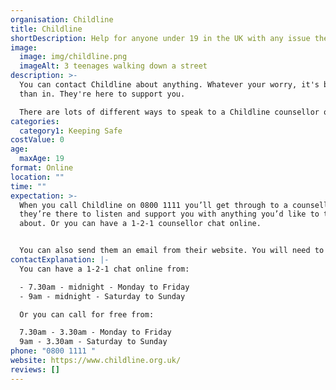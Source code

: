 ```yaml
---
organisation: Childline
title: Childline
shortDescription: Help for anyone under 19 in the UK with any issue they are going through.
image:
  image: img/childline.png
  imageAlt: 3 teenages walking down a street
description: >-
  You can contact Childline about anything. Whatever your worry, it's better out
  than in. They're here to support you.

  There are lots of different ways to speak to a Childline counsellor or get support from other young people.
categories:
  category1: Keeping Safe
costValue: 0
age:
  maxAge: 19
format: Online
location: ""
time: ""
expectation: >-
  When you call Childline on 0800 1111 you’ll get through to a counsellor,
  they’re there to listen and support you with anything you’d like to talk
  about. Or you can have a 1-2-1 counsellor chat online.


  You can also send them an email from their website. You will need to sign up on the website to do so. They will try to answer this within a day, but sometimes it can take a little longer.
contactExplanation: |-
  You can have a 1-2-1 chat online from:

  - 7.30am - midnight - Monday to Friday
  - 9am - midnight - Saturday to Sunday

  Or you can call for free from:

  7.30am - 3.30am - Monday to Friday
  9am - 3.30am - Saturday to Sunday
phone: "0800 1111 "
website: https://www.childline.org.uk/
reviews: []
---
```

